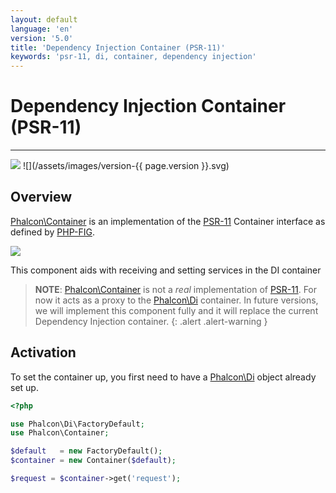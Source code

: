```yaml
---
layout: default
language: 'en'
version: '5.0'
title: 'Dependency Injection Container (PSR-11)'
keywords: 'psr-11, di, container, dependency injection'
---
```

# Dependency Injection Container (PSR-11)
- - -
![](/assets/images/document-status-stable-success.svg) ![](/assets/images/version-{{ page.version }}.svg)

## Overview
[Phalcon\Container][container] is an implementation of the [PSR-11][psr-11] Container interface as defined by [PHP-FIG][php-fig].

![](/assets/images/implements-psr--11-blue.svg)

This component aids with receiving and setting services in the DI container

> **NOTE**: [Phalcon\Container][container] is not a _real_ implementation of [PSR-11][psr-11]. For now it acts as a proxy to the [Phalcon\Di](di) container. In future versions, we will implement this component fully and it will replace the current Dependency Injection container.
{: .alert .alert-warning }

## Activation
To set the container up, you first need to have a [Phalcon\Di](di) object already set up.

```php
<?php

use Phalcon\Di\FactoryDefault;
use Phalcon\Container;

$default   = new FactoryDefault();
$container = new Container($default);

$request = $container->get('request');
```

[php-fig]: https://www.php-fig.org/
[psr-11]: https://www.php-fig.org/psr/psr-11/
[container]: api/phalcon_container#container

